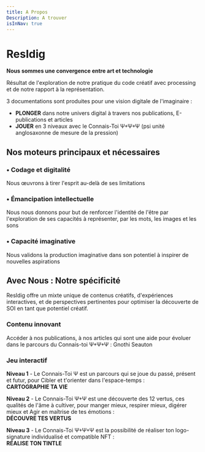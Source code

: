 ```yaml
---
title: A Propos
Description: A trouver
isInNav: true
---
```


# ResIdig

**Nous sommes une convergence entre art et technologie**

Résultat de l'exploration de notre pratique du code créatif avec processing et de notre rapport à la représentation.

3 documentations sont produites pour une vision digitale de l'imaginaire :

- **PLONGER** dans notre univers digital à travers nos publications, E-publications et articles
- **JOUER** en 3 niveaux avec le Connais-Toi Ψ+Ψ+Ψ (psi unité anglosaxonne de mesure de la pression)

## Nos moteurs principaux et nécessaires

### • Codage et digitalité

Nous œuvrons à tirer l'esprit au-delà de ses limitations

### • Émancipation intellectuelle

Nous nous donnons pour but de renforcer l'identité de l'être par l'exploration de ses capacités à représenter, par les mots, les images et les sons

### • Capacité imaginative

Nous validons la production imaginative dans son potentiel à inspirer de nouvelles aspirations

## Avec Nous : Notre spécificité

ResIdig offre un mixte unique de contenus créatifs, d'expériences interactives, et de perspectives pertinentes pour optimiser la découverte de SOI en tant que potentiel créatif.

### Contenu innovant

Accéder à nos publications, à nos articles qui sont une aide pour évoluer dans le parcours du Connais-toi Ψ+Ψ+Ψ : Gnothi Seauton

### Jeu interactif

**Niveau 1** - Le Connais-Toi Ψ est un parcours qui se joue du passé, présent et futur, pour Cibler et t'orienter dans l'espace-temps :  
**CARTOGRAPHIE TA VIE**

**Niveau 2** - Le Connais-Toi Ψ+Ψ est une découverte des 12 vertus, ces qualités de l'âme à cultiver, pour manger mieux, respirer mieux, digérer mieux et Agir en maîtrise de tes émotions :  
**DÉCOUVRE TES VERTUS**

**Niveau 3** - Le Connais-Toi Ψ+Ψ+Ψ est la possibilité de réaliser ton logo-signature individualisé et compatible NFT :  
**RÉALISE TON TINTLE**
